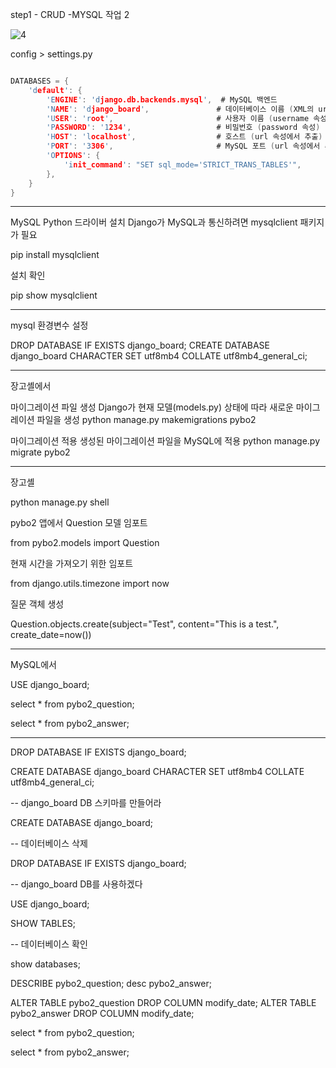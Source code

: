 

step1  - CRUD  -MYSQL 작업 2


![4](https://github.com/user-attachments/assets/56a49a12-b0d0-4404-ae2f-adb0d2d04f0e)


config  > settings.py 

```c

DATABASES = {
    'default': {
        'ENGINE': 'django.db.backends.mysql',  # MySQL 백엔드
        'NAME': 'django_board',               # 데이터베이스 이름 (XML의 url 속성에서 추출)
        'USER': 'root',                       # 사용자 이름 (username 속성)
        'PASSWORD': '1234',                   # 비밀번호 (password 속성)
        'HOST': 'localhost',                  # 호스트 (url 속성에서 추출)
        'PORT': '3306',                       # MySQL 포트 (url 속성에서 추출)
        'OPTIONS': {
            'init_command': "SET sql_mode='STRICT_TRANS_TABLES'",
        },
    }
}

```

-----------------------------










MySQL Python 드라이버 설치
Django가 MySQL과 통신하려면 mysqlclient 패키지가 필요

pip install mysqlclient




설치 확인

pip show mysqlclient





-------------

mysql 환경변수 설정 

DROP DATABASE IF EXISTS django_board;
CREATE DATABASE django_board CHARACTER SET utf8mb4 COLLATE utf8mb4_general_ci;

---------------
장고셸에서

마이그레이션 파일 생성 Django가 현재 모델(models.py) 상태에 따라 새로운 마이그레이션 파일을 생성
python manage.py makemigrations pybo2





마이그레이션 적용 생성된 마이그레이션 파일을 
MySQL에 적용
python manage.py migrate pybo2



----------------------


장고셸

python manage.py shell

pybo2 앱에서 Question 모델 임포트

from pybo2.models import Question

현재 시간을 가져오기 위한 임포트

from django.utils.timezone import now

질문 객체 생성

Question.objects.create(subject="Test", content="This is a test.", create_date=now())


---------------------

MySQL에서

USE django_board;

select * from pybo2_question;

select * from pybo2_answer;



-----------------------------------


DROP DATABASE IF EXISTS django_board;

CREATE DATABASE django_board CHARACTER SET utf8mb4 COLLATE utf8mb4_general_ci;


-- django_board DB 스키마를 만들어라

CREATE DATABASE django_board;

-- 데이터베이스 삭제

DROP DATABASE IF EXISTS django_board;


-- django_board DB를 사용하겠다

USE django_board;

SHOW TABLES;

-- 데이터베이스 확인

show databases;



DESCRIBE pybo2_question;
desc pybo2_answer;

ALTER TABLE pybo2_question DROP COLUMN modify_date;
ALTER TABLE pybo2_answer DROP COLUMN modify_date;


select * from pybo2_question;

select * from pybo2_answer;



